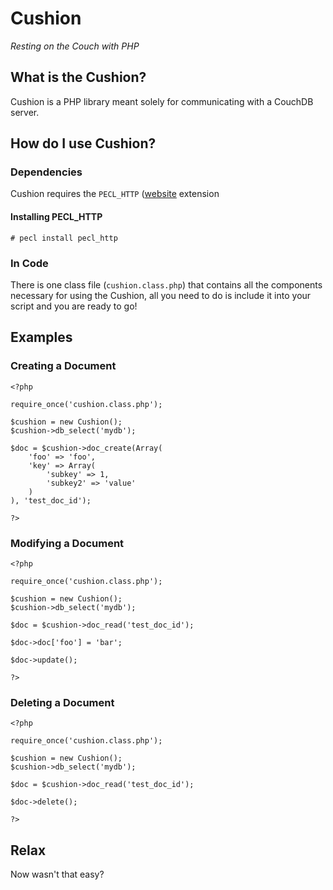 # Cushion
_Resting on the Couch with PHP_

## What is the Cushion?

Cushion is a PHP library meant solely for communicating with a CouchDB server.

## How do I use Cushion?

### Dependencies

Cushion requires the `PECL_HTTP` ([website](http://pecl.php.net/package/pecl_http) extension

#### Installing PECL_HTTP

	# pecl install pecl_http

### In Code

There is one class file (`cushion.class.php`) that contains all the components necessary for using the Cushion, all you need to do is include it into your script and you are ready to go!

## Examples

### Creating a Document

    <?php

    require_once('cushion.class.php');

    $cushion = new Cushion();
    $cushion->db_select('mydb');

    $doc = $cushion->doc_create(Array(
		'foo' => 'foo',
		'key' => Array(
			'subkey' => 1,
			'subkey2' => 'value'
		)
    ), 'test_doc_id');

    ?>

### Modifying a Document

    <?php

    require_once('cushion.class.php');

    $cushion = new Cushion();
    $cushion->db_select('mydb');

    $doc = $cushion->doc_read('test_doc_id');

    $doc->doc['foo'] = 'bar';

    $doc->update();

    ?>

### Deleting a Document

    <?php

    require_once('cushion.class.php');

    $cushion = new Cushion();
    $cushion->db_select('mydb');

    $doc = $cushion->doc_read('test_doc_id');

    $doc->delete();
    
	?>

## Relax
Now wasn't that easy?